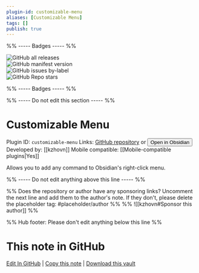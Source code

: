 ```yaml
---
plugin-id: customizable-menu
aliases: [Customizable Menu]
tags: []
publish: true
---
```


%% ----- Badges ----- %%

![GitHub all releases](https://img.shields.io/github/downloads/kzhovn/obsidian-customizable-menu/total?color=573E7A&logo=github&style=for-the-badge)  
![GitHub manifest version](https://img.shields.io/github/manifest-json/v/kzhovn/obsidian-customizable-menu?color=573E7A&logo=github&style=for-the-badge)  
![GitHub issues by-label](https://img.shields.io/github/issues/kzhovn/obsidian-customizable-menu/help%20wanted?color=573E7A&logo=github&style=for-the-badge)  
![GitHub Repo stars](https://img.shields.io/github/stars/kzhovn/obsidian-customizable-menu?color=573E7A&logo=github&style=for-the-badge)

%% ----- Badges ----- %%

%% ----- Do not edit this section ----- %%

# Customizable Menu

Plugin ID: `customizable-menu`
Links: [GitHub repository](https://github.com/kzhovn/obsidian-customizable-menu) or [<button id=HH>Open in Obsidian</button>](obsidian://show-plugin?id=customizable-menu)
Developed by: [[kzhovn]]
Mobile compatible: [[Mobile-compatible plugins|Yes]]

Allows you to add any command to Obsidian's right-click menu.

%% ----- Do not edit anything above this line ----- %%

%% Does the repository or author have any sponsoring links? Uncomment the next line and add them to the author's note. If they don't, please delete the placeholder tag: #placeholder/author %%
%% ![[kzhovn#Sponsor this author]] %%

%% Hub footer: Please don't edit anything below this line %%

# This note in GitHub

<span class="git-footer">[Edit In GitHub](https://github.dev/obsidian-community/obsidian-hub/blob/main/02%20-%20Community%20Expansions/02.05%20All%20Community%20Expansions/Plugins/customizable-menu.md "git-hub-edit-note") | [Copy this note](https://raw.githubusercontent.com/obsidian-community/obsidian-hub/main/02%20-%20Community%20Expansions/02.05%20All%20Community%20Expansions/Plugins/customizable-menu.md "git-hub-copy-note") | [Download this vault](https://github.com/obsidian-community/obsidian-hub/archive/refs/heads/main.zip "git-hub-download-vault") </span>
